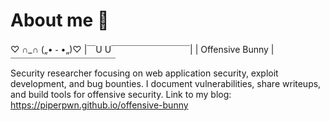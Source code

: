 # About me 🐰
♡ ∩_∩ 
(„• ֊ •„)♡
|￣U U￣￣￣￣￣￣￣￣￣|
|   Offensive Bunny   |   
￣￣￣￣￣￣￣￣￣￣￣￣                  
Security researcher focusing on web application security, exploit development, and bug bounties. 
I document vulnerabilities, share writeups, and build tools for offensive security.
Link to my blog: https://piperpwn.github.io/offensive-bunny
